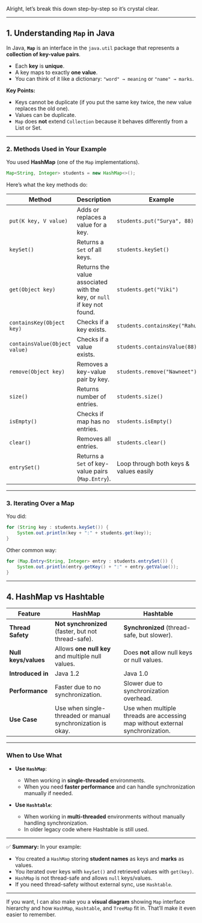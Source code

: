 Alright, let’s break this down step-by-step so it’s crystal clear.

---

## **1. Understanding `Map` in Java**

In Java, **`Map`** is an interface in the `java.util` package that represents a **collection of key-value pairs**.

* Each **key** is **unique**.
* A key maps to exactly **one value**.
* You can think of it like a dictionary:
  `"word" → meaning` or `"name" → marks`.

**Key Points:**

* Keys cannot be duplicate (if you put the same key twice, the new value replaces the old one).
* Values can be duplicate.
* `Map` does **not** extend `Collection` because it behaves differently from a List or Set.

---

### **2. Methods Used in Your Example**

You used **HashMap** (one of the `Map` implementations).

```java
Map<String, Integer> students = new HashMap<>();
```

Here’s what the key methods do:

| **Method**                    | **Description**                                                        | **Example**                            |
| ----------------------------- | ---------------------------------------------------------------------- | -------------------------------------- |
| `put(K key, V value)`         | Adds or replaces a value for a key.                                    | `students.put("Surya", 88)`            |
| `keySet()`                    | Returns a `Set` of all keys.                                           | `students.keySet()`                    |
| `get(Object key)`             | Returns the value associated with the key, or `null` if key not found. | `students.get("Viki")`                 |
| `containsKey(Object key)`     | Checks if a key exists.                                                | `students.containsKey("Rahul")`        |
| `containsValue(Object value)` | Checks if a value exists.                                              | `students.containsValue(88)`           |
| `remove(Object key)`          | Removes a key-value pair by key.                                       | `students.remove("Nawneet")`           |
| `size()`                      | Returns number of entries.                                             | `students.size()`                      |
| `isEmpty()`                   | Checks if map has no entries.                                          | `students.isEmpty()`                   |
| `clear()`                     | Removes all entries.                                                   | `students.clear()`                     |
| `entrySet()`                  | Returns a `Set` of key-value pairs (`Map.Entry`).                      | Loop through both keys & values easily |

---

### **3. Iterating Over a Map**

You did:

```java
for (String key : students.keySet()) {
    System.out.println(key + ":" + students.get(key));
}
```

Other common way:

```java
for (Map.Entry<String, Integer> entry : students.entrySet()) {
    System.out.println(entry.getKey() + ":" + entry.getValue());
}
```

---

## **4. HashMap vs Hashtable**

| Feature              | **HashMap**                                                 | **Hashtable**                                                                 |
| -------------------- | ----------------------------------------------------------- | ----------------------------------------------------------------------------- |
| **Thread Safety**    | **Not synchronized** (faster, but not thread-safe).         | **Synchronized** (thread-safe, but slower).                                   |
| **Null keys/values** | Allows **one null key** and multiple null values.           | Does **not** allow null keys or null values.                                  |
| **Introduced in**    | Java 1.2                                                    | Java 1.0                                                                      |
| **Performance**      | Faster due to no synchronization.                           | Slower due to synchronization overhead.                                       |
| **Use Case**         | Use when single-threaded or manual synchronization is okay. | Use when multiple threads are accessing map without external synchronization. |

---

### **When to Use What**

* **Use `HashMap`**:

  * When working in **single-threaded** environments.
  * When you need **faster performance** and can handle synchronization manually if needed.
* **Use `Hashtable`**:

  * When working in **multi-threaded** environments without manually handling synchronization.
  * In older legacy code where Hashtable is still used.

---

✅ **Summary:**
In your example:

* You created a `HashMap` storing **student names** as keys and **marks** as values.
* You iterated over keys with `keySet()` and retrieved values with `get(key)`.
* `HashMap` is not thread-safe and allows `null` keys/values.
* If you need thread-safety without external sync, use `Hashtable`.

---

If you want, I can also make you a **visual diagram** showing `Map` interface hierarchy and how `HashMap`, `Hashtable`, and `TreeMap` fit in. That’ll make it even easier to remember.
